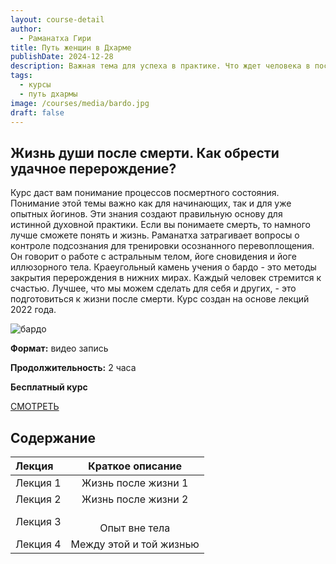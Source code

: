 ```yaml
---
layout: course-detail
author:
  - Раманатха Гири
title: Путь женщин в Дхарме
publishDate: 2024-12-28
description: Важная тема для успеха в практике. Что ждет человека в посмертном состоянии.
tags:
  - курсы
  - путь дхармы
image: /courses/media/bardo.jpg
draft: false
---
```

## Жизнь души после смерти. Как обрести удачное перерождение?

Курс даст вам понимание процессов посмертного состояния. Понимание этой темы важно как для начинающих, так и для уже опытных йогинов. Эти знания создают правильную основу для истинной духовной практики. Если вы понимаете смерть, то намного лучше сможете понять и жизнь. Раманатха затрагивает вопросы о контроле подсознания для тренировки осознанного перевоплощения. Он говорит о работе с астральным телом, йоге сновидения и йоге иллюзорного тела. Краеугольный камень учения о бардо - это методы закрытия перерождения в нижних мирах. Каждый человек стремится к счастью. Лучшее, что мы можем сделать для себя и других, - это подготовиться к жизни после смерти. Курс создан на основе лекций 2022 года.

![бардо](https://import.cdn.thinkific.com/971945%2Fcustom_site_themes%2Fid%2F4xbkt7lQ8OgYc44RfSkI_posle_smert.jpg)


**Формат:** видео запись

**Продолжительность:** 2 часа

**Бесплатный курс**

<div class="buy-link">

[СМОТРЕТЬ](https://www.dattatreya.space/enroll/3122286)
</div>

## Содержание

| Лекция   |     Краткое описание      |
| :------- | :-----------------------: |
| Лекция 1 |    Жизнь после жизни 1    |
| Лекция 2 |    Жизнь после жизни 2    |
| Лекция 3 |     <br>Опыт вне тела     |
| Лекция 4 | Между этой и той жизнью |




